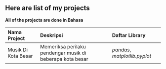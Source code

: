 ## Here are list of my projects

**All of the projects are done in Bahasa**

| Nama Project                    | Deskripsi                       | Daftar Library                     |
| :------------------------------ | :------------------------------ |:------------------------------|
|  Musik Di Kota Besar         | Memeriksa perilaku pendengar musik di beberapa kota besar | *pandas*, *matplotlib.pyplot*        |
